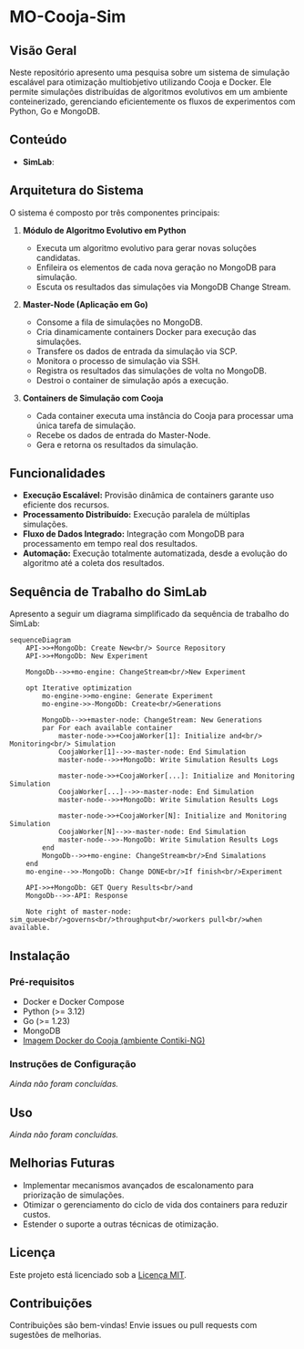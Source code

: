 # MO-Cooja-Sim

## Visão Geral
Neste repositório apresento uma pesquisa sobre um sistema de simulação escalável para otimização multiobjetivo utilizando Cooja e Docker. Ele permite simulações distribuídas de algoritmos evolutivos em um ambiente conteinerizado, gerenciando eficientemente os fluxos de experimentos com Python, Go e MongoDB.

## Conteúdo
- **SimLab**: 

## Arquitetura do Sistema
O sistema é composto por três componentes principais:

1. **Módulo de Algoritmo Evolutivo em Python**
   - Executa um algoritmo evolutivo para gerar novas soluções candidatas.
   - Enfileira os elementos de cada nova geração no MongoDB para simulação.
   - Escuta os resultados das simulações via MongoDB Change Stream.

2. **Master-Node (Aplicação em Go)**
   - Consome a fila de simulações no MongoDB.
   - Cria dinamicamente containers Docker para execução das simulações.
   - Transfere os dados de entrada da simulação via SCP.
   - Monitora o processo de simulação via SSH.
   - Registra os resultados das simulações de volta no MongoDB.
   - Destroi o container de simulação após a execução.

3. **Containers de Simulação com Cooja**
   - Cada container executa uma instância do Cooja para processar uma única tarefa de simulação.
   - Recebe os dados de entrada do Master-Node.
   - Gera e retorna os resultados da simulação.

## Funcionalidades
- **Execução Escalável:** Provisão dinâmica de containers garante uso eficiente dos recursos.
- **Processamento Distribuído:** Execução paralela de múltiplas simulações.
- **Fluxo de Dados Integrado:** Integração com MongoDB para processamento em tempo real dos resultados.
- **Automação:** Execução totalmente automatizada, desde a evolução do algoritmo até a coleta dos resultados.

## Sequência de Trabalho do SimLab

Apresento a seguir um diagrama simplificado da sequência de trabalho do SimLab:

```mermaid
sequenceDiagram
    API->>+MongoDb: Create New<br/> Source Repository
    API->>+MongoDb: New Experiment
    
    MongoDb-->>+mo-engine: ChangeStream<br/>New Experiment
    
    opt Iterative optimization
        mo-engine->>mo-engine: Generate Experiment
        mo-engine->>-MongoDb: Create<br/>Generations
        
        MongoDb-->>+master-node: ChangeStream: New Generations
        par For each available container
            master-node->>+CoojaWorker[1]: Initialize and<br/> Monitoring<br/> Simulation
            CoojaWorker[1]-->>-master-node: End Simulation              
            master-node-->>+MongoDb: Write Simulation Results Logs
            
            master-node->>+CoojaWorker[...]: Initialize and Monitoring Simulation
            CoojaWorker[...]-->>-master-node: End Simulation      
            master-node-->>+MongoDb: Write Simulation Results Logs
            
            master-node->>+CoojaWorker[N]: Initialize and Monitoring Simulation
            CoojaWorker[N]-->>-master-node: End Simulation            
            master-node-->>-MongoDb: Write Simulation Results Logs
        end
        MongoDb-->>+mo-engine: ChangeStream<br/>End Simalations 
    end
    mo-engine-->>-MongoDb: Change DONE<br/>If finish<br/>Experiment

    API->>+MongoDb: GET Query Results<br/>and 
    MongoDb-->>-API: Response

    Note right of master-node: sim_queue<br/>governs<br/>throughput<br/>workers pull<br/>when available.
```

## Instalação
### Pré-requisitos
- Docker e Docker Compose
- Python (>= 3.12)
- Go (>= 1.23)
- MongoDB
- [Imagem Docker do Cooja (ambiente Contiki-NG)](https://github.com/JunioCesarFerreira/Cooja-Docker-VM-Setup)

### Instruções de Configuração

*Ainda não foram concluídas.*

## Uso

*Ainda não foram concluídas.*

## Melhorias Futuras
- Implementar mecanismos avançados de escalonamento para priorização de simulações.
- Otimizar o gerenciamento do ciclo de vida dos containers para reduzir custos.
- Estender o suporte a outras técnicas de otimização.

## Licença
Este projeto está licenciado sob a [Licença MIT](./LICENSE).

## Contribuições
Contribuições são bem-vindas! Envie issues ou pull requests com sugestões de melhorias.

